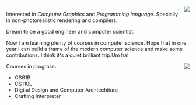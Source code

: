 <img align="right" src="https://github-readme-stats.vercel.app/api?username=SingleGod7&bg_color=DEG,66CCFF,00CCFF,33CCFF,3399FF&show_icons=true&title_color=333333"/>

Interested in *Computer Graphics* and *Programming language*. Specially in non-photorealistic rendering and compilers.

Dream to be a good engineer and computer scientist.

Now I am learning plenty of courses in computer science. Hope that in one year I can build a frame of the modern computer science and make some contributions. I think it's a quiet brilliant trip.Um ha!

<img align="right" src="https://github-readme-stats.vercel.app/api/top-langs/?username=SingleGod7&layout=compact"/>

Courses in prograss:
- CS61B
- CS110L
- Digital Design and Computer Archtechiture
- Crafting Interpreter
